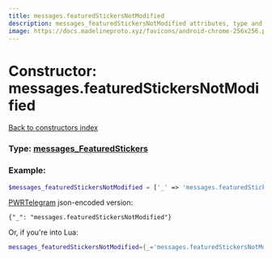 ```yaml
---
title: messages.featuredStickersNotModified
description: messages_featuredStickersNotModified attributes, type and example
image: https://docs.madelineproto.xyz/favicons/android-chrome-256x256.png
---
```

# Constructor: messages.featuredStickersNotModified  
[Back to constructors index](index.md)






### Type: [messages\_FeaturedStickers](../types/messages_FeaturedStickers.md)


### Example:

```php
$messages_featuredStickersNotModified = ['_' => 'messages.featuredStickersNotModified'];
```  

[PWRTelegram](https://pwrtelegram.xyz) json-encoded version:

```
{"_": "messages.featuredStickersNotModified"}
```


Or, if you're into Lua:

```lua
messages_featuredStickersNotModified={_='messages.featuredStickersNotModified'}

```


